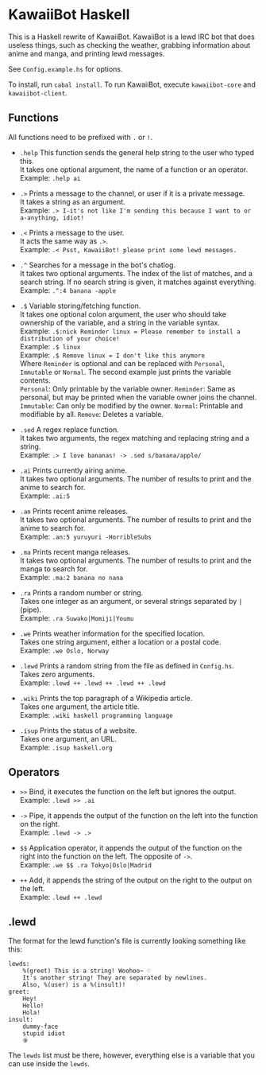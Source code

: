 KawaiiBot Haskell
=================

This is a Haskell rewrite of KawaiiBot.
KawaiiBot is a lewd IRC bot that does useless things, such as checking the weather, grabbing information about anime and manga, and printing lewd messages.

See `Config.example.hs` for options.

To install, run `cabal install`.
To run KawaiiBot, execute `kawaiibot-core` and `kawaiibot-client`.

## Functions

All functions need to be prefixed with `.` or `!`.

* `.help`
This function sends the general help string to the user who typed this.<br>
It takes one optional argument, the name of a function or an operator.<br>
Example: `.help ai`

* `.>`
Prints a message to the channel, or user if it is a private message.<br>
It takes a string as an argument.<br>
Example: `.> I-it's not like I'm sending this because I want to or a-anything, idiot!`

* `.<`
Prints a message to the user.<br>
It acts the same way as `.>`.<br>
Example: `.< Psst, KawaiiBot! please print some lewd messages.`

* `.^`
Searches for a message in the bot's chatlog.<br>
It takes two optional arguments. The index of the list of matches, and a search string. If no search string is given, it matches against everything.<br>
Example: `.^:4 banana -apple`

* `.$`
Variable storing/fetching function.<br>
It takes one optional colon argument, the user who should take ownership of the variable, and a string in the variable syntax.<br>
Example: `.$:nick Reminder linux = Please remember to install a distribution of your choice!`<br>
Example: `.$ linux`<br>
Example: `.$ Remove linux = I don't like this anymore`<br>
Where `Reminder` is optional and can be replaced with `Personal`, `Immutable` or `Normal`. The second example just prints the variable contents.<br>
`Personal`: Only printable by the variable owner. `Reminder`: Same as personal, but may be printed when the variable owner joins the channel. `Immutable`: Can only be modified by the owner. `Normal`: Printable and modifiable by all. `Remove`: Deletes a variable.

* `.sed`
A regex replace function.<br>
It takes two arguments, the regex matching and replacing string and a string.<br>
Example: `.> I love bananas! -> .sed s/banana/apple/`

* `.ai`
Prints currently airing anime.<br>
It takes two optional arguments. The number of results to print and the anime to search for.<br>
Example: `.ai:5`

* `.an`
Prints recent anime releases.<br>
It takes two optional arguments. The number of results to print and the anime to search for.<br>
Example: `.an:5 yuruyuri -HorribleSubs`

* `.ma`
Prints recent manga releases.<br>
It takes two optional arguments. The number of results to print and the manga to search for.<br>
Example: `.ma:2 banana no nana`

* `.ra`
Prints a random number or string.<br>
Takes one integer as an argument, or several strings separated by `|` (pipe).<br>
Example: `.ra Suwako|Momiji|Youmu`

* `.we`
Prints weather information for the specified location.<br>
Takes one string argument, either a location or a postal code.<br>
Example: `.we Oslo, Norway`

* `.lewd`
Prints a random string from the file as defined in `Config.hs`.<br>
Takes zero arguments.<br>
Example: `.lewd ++ .lewd ++ .lewd ++ .lewd`

* `.wiki`
Prints the top paragraph of a Wikipedia article.<br>
Takes one argument, the article title.<br>
Example: `.wiki haskell programming language`

* `.isup`
Prints the status of a website.<br>
Takes one argument, an URL.<br>
Example: `.isup haskell.org`

## Operators
* `>>`
Bind, it executes the function on the left but ignores the output.<br>
Example: `.lewd >> .ai`

* `->`
Pipe, it appends the output of the function on the left into the function on the right.<br>
Example: `.lewd -> .>`

* `$$`
Application operator, it appends the output of the function on the right into the function on the left. The opposite of `->`.<br>
Example: `.we $$ .ra Tokyo|Oslo|Madrid`

* `++`
Add, it appends the string of the output on the right to the output on the left.<br>
Example: `.lewd ++ .lewd`

## .lewd
The format for the lewd function's file is currently looking something like this:
```
lewds:
    %(greet) This is a string! Woohoo~ ♡
    It's another string! They are separated by newlines.
    Also, %(user) is a %(insult)!
greet:
    Hey!
    Hello!
    Hola!
insult:
    dummy-face
    stupid idiot
    ⑨
```
The `lewds` list must be there, however, everything else is a variable that you
can use inside the `lewds`.
